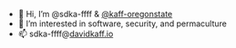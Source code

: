 - 👋 Hi, I’m @sdka-ffff & [@kaff-oregonstate](https://github.com/kaff-oregonstate)
- 👀 I’m interested in software, security, and permaculture
- 📫 sdka-ffff@[davidkaff.io](https://davidkaff.io)
